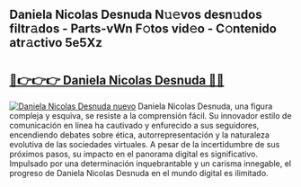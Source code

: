 ## Daniela Nicolas Desnuda N𝚞𝚎vos desn𝚞dos filtr𝚊dos - Parts-vWn F𝚘tos vid𝚎o - C𝚘ntenido atr𝚊ctivo 5e5Xz

# <h2><a href="http://mba19cc.tromn.icu/?c=Daniela+Nicolas+Desnuda">🔗👉👉👉 Daniela Nicolas Desnuda 🔗🔗</a></h2>

[![Daniela Nicolas Desnuda nuevo](https://i.imgur.com/pEAQMta.gif)](http://mba19cc.tromn.icu/?c=Daniela+Nicolas+Desnuda)
Daniela Nicolas Desnuda, una figura compleja y esquiva, se resiste a la comprensión fácil. Su innovador estilo de comunicación en línea ha cautivado y enfurecido a sus seguidores, encendiendo debates sobre ética, autorrepresentación y la naturaleza evolutiva de las sociedades virtuales. A pesar de la incertidumbre de sus próximos pasos, su impacto en el panorama digital es significativo. Impulsado por una determinación inquebrantable y un carisma innegable, el progreso de Daniela Nicolas Desnuda en el mundo digital es ilimitado.
